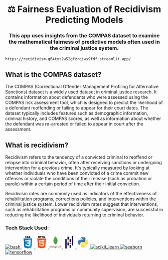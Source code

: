 <h1 align="center">⚖️ Fairness Evaluation of Recidivism Predicting Models</h1>
<h3 align="center">This app uses insights from the COMPAS dataset to examine the mathematical fairness of predictive models often used in the criminal justice system.</h3>

```
https://recidivism-g64txt2w52gfzrqjws9fdf.streamlit.app/
```

## What is the COMPAS dataset?

The COMPAS (Correctional Offender Management Profiling for Alternative Sanctions) dataset is a widely used dataset in criminal justice research. It contains information about defendants who were assessed using the COMPAS risk assessment tool, which is designed to predict the likelihood of a defendant reoffending or failing to appear for their court dates. The dataset typically includes features such as demographic information, criminal history, and COMPAS scores, as well as information about whether the defendant was re-arrested or failed to appear in court after the assessment.

## What is recidivism?

Recidivism refers to the tendency of a convicted criminal to reoffend or relapse into criminal behavior, often after receiving sanctions or undergoing intervention for a previous crime. It's typically measured by looking at whether individuals who have been convicted of a crime commit new offenses or violate the conditions of their release (such as probation or parole) within a certain period of time after their initial conviction.

Recidivism rates are commonly used as indicators of the effectiveness of rehabilitation programs, corrections policies, and interventions within the criminal justice system. Lower recidivism rates suggest that interventions, such as rehabilitation programs or community supervision, are successful in reducing the likelihood of individuals returning to criminal behavior.


<h3 align="left">Tech Stack Used:</h3>
<p align="left"> <a href="https://www.gnu.org/software/bash/" target="_blank" rel="noreferrer"> <img src="https://www.vectorlogo.zone/logos/gnu_bash/gnu_bash-icon.svg" alt="bash" width="40" height="40"/> </a> <a href="https://www.w3schools.com/css/" target="_blank" rel="noreferrer"> <img src="https://raw.githubusercontent.com/devicons/devicon/master/icons/css3/css3-original-wordmark.svg" alt="css3" width="40" height="40"/> </a> <a href="https://www.w3.org/html/" target="_blank" rel="noreferrer"> <img src="https://raw.githubusercontent.com/devicons/devicon/master/icons/html5/html5-original-wordmark.svg" alt="html5" width="40" height="40"/> </a> <a href="https://www.mongodb.com/" target="_blank" rel="noreferrer"> <img src="https://raw.githubusercontent.com/devicons/devicon/master/icons/mongodb/mongodb-original-wordmark.svg" alt="mongodb" width="40" height="40"/> </a> <a href="https://pandas.pydata.org/" target="_blank" rel="noreferrer"> <img src="https://raw.githubusercontent.com/devicons/devicon/2ae2a900d2f041da66e950e4d48052658d850630/icons/pandas/pandas-original.svg" alt="pandas" width="40" height="40"/> </a> <a href="https://www.python.org" target="_blank" rel="noreferrer"> <img src="https://raw.githubusercontent.com/devicons/devicon/master/icons/python/python-original.svg" alt="python" width="40" height="40"/> </a> <a href="https://scikit-learn.org/" target="_blank" rel="noreferrer"> <img src="https://upload.wikimedia.org/wikipedia/commons/0/05/Scikit_learn_logo_small.svg" alt="scikit_learn" width="40" height="40"/> </a> <a href="https://seaborn.pydata.org/" target="_blank" rel="noreferrer"> <img src="https://seaborn.pydata.org/_images/logo-mark-lightbg.svg" alt="seaborn" width="40" height="40"/> </a> <a href="https://www.tensorflow.org" target="_blank" rel="noreferrer"> <img src="https://www.vectorlogo.zone/logos/tensorflow/tensorflow-icon.svg" alt="tensorflow" width="40" height="40"/> </a> </p>
